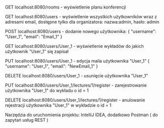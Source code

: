 GET localhost:8080/rooms - wyświetlenie planu konferencji

GET localhost:8080/users - wyświetlenie wszystkich użytkowników wraz z adresami email, dostępne tylko dla organizatora: nazwa:admin, hasło: admin

POST localhost:8080/users - dodanie nowego użytkownika:
{
    "username": "User_1",
    "email": "Email_1"
}

GET localhost:8080/users/User_1 - wyświetlenie wykładów do jakich użytkownik "User_1" się zapisał

PUT localhost:8080/users/User_1 - edycja maila użytkownika "User_1"
{
    "username": "User_1",
    "email": "NewEmail_1"
}

DELETE localhost:8080/users/User_1 - usunięcie użytkownika "User_1"

PUT localhost:8080/users/User_1/lectures/1/register - zarejestrowanie użytkownika "User_1" do wykładu o id = 1

DELETE localhost:8080/users/User_1/lectures/1/register - anulowanie rejestracji użytkownika "User_1" w wykładzie o id = 1



Narzędzia do uruchomienia projektu: IntelliJ IDEA, dodatkowo Postman ( do zapytań usług REST )
